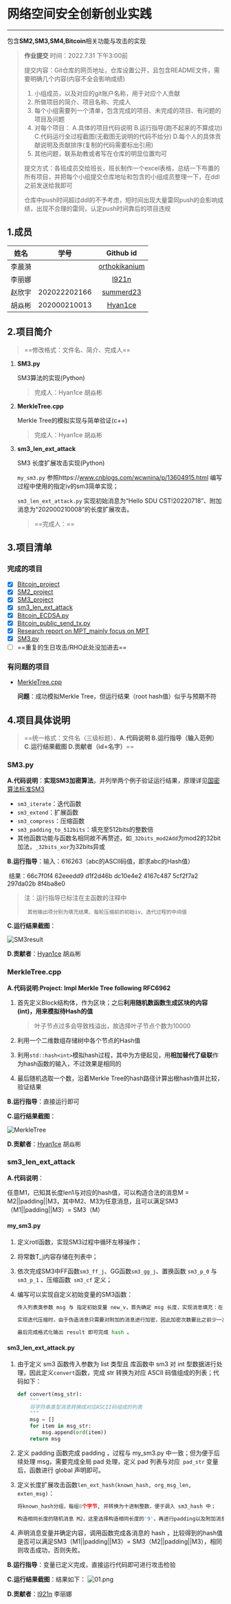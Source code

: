 # 网络空间安全创新创业实践

---

包含**SM2,SM3,SM4,Bitcoin**相关功能与攻击的实现



> **作业提交**
> 时间：2022.7.31 下午3:00前
>
> 提交内容：Git仓库的网页地址，仓库设置公开，且包含README文件，需要明确几个内容(内容不全会影响成绩)
>
> 1. 小组成员，以及对应的git账户名称，用于对应个人贡献
> 2. 所做项目的简介、项目名称、完成人
> 3. 每个小组需要列一个清单，包含完成的项目、未完成的项目、有问题的项目及问题
> 4. 对每个项目：
>    A.具体的项目代码说明
>    B.运行指导(跑不起来的不算成功)
>    C.代码运行全过程截图(无截图无说明的代码不给分)
>    D.每个人的具体贡献说明及贡献排序(复制的代码需要标出引用)
> 5. 其他问题，联系助教或者写在仓库的明显位置均可
>
> 提交方式：各班成员交给班长，班长制作一个excel表格，总结一下布置的所有项目，并把每个小组提交仓库地址和包含的小组成员整理一下，在ddl之前发送给我即可
>
> 仓库中push时间超过ddl的不予考虑，短时间出现大量雷同push的会影响成绩，出现不合理的雷同，认定push时间靠后的项目违规



## 1.成员

|  姓名  |     学号     |                     Github id                     |
| :----: | :----------: | :-----------------------------------------------: |
| 李晨漪 |              | [orthokikanium](https://github.com/orthokikanium) |
| 李丽娜 |              |         [l921n](https://github.com/l921n)         |
| 赵欣宇 | 202022202166 |    [summerd23](https://github.com/summerd23)      |
| 胡焱彬 | 202000210013 |       [Hyan1ce](https://github.com/Hyan1ce)       |



## 2.项目简介

> ==修改格式：文件名、简介、完成人==

1. **SM3.py**

   SM3算法的实现(Python)

   > 完成人：Hyan1ce  胡焱彬

2. **MerkleTree.cpp**

   Merkle Tree的模拟实现与简单验证(c++)

   > 完成人：Hyan1ce  胡焱彬

3. **sm3_len_ext_attack**

   SM3 长度扩展攻击实现(Python)

   `my_sm3.py` 参照https://www.cnblogs.com/wcwnina/p/13604915.html 编写过程中使用的指定iv的sm3简单实现；

   `sm3_len_ext_attack.py` 实现初始消息为“Hello SDU CST!20220718”、附加消息为“202000210008”的长度扩展攻击。

   > ==完成人：==



## 3.项目清单

### 完成的项目

- [x] [Bitcoin_project](https://github.com/Hyan1ce/Innovation-and-Entrepreneurship-Practice/tree/main/Bitcoin_project)
- [x] [SM2_project](https://github.com/Hyan1ce/Innovation-and-Entrepreneurship-Practice/tree/main/SM2_project)
- [x] [SM3_project](https://github.com/Hyan1ce/Innovation-and-Entrepreneurship-Practice/tree/main/SM3_project)
- [x] [sm3_len_ext_attack](https://github.com/Hyan1ce/Innovation-and-Entrepreneurship-Practice/tree/main/sm3_len_ext_attack)
- [x] [Bitcoin_ECDSA.py](https://github.com/Hyan1ce/Innovation-and-Entrepreneurship-Practice/blob/main/Bitcoin_ECDSA.py)
- [x] [Bitcoin_public_send_tx.py](https://github.com/Hyan1ce/Innovation-and-Entrepreneurship-Practice/blob/main/Bitcoin_public_send_tx.py)
- [x] [Research report on MPT_mainly focus on MPT](https://github.com/Hyan1ce/Innovation-and-Entrepreneurship-Practice/blob/main/Research%20report%20on%20MPT_mainly%20focus%20on%20impl.md)
- [x] [SM3.py](https://github.com/Hyan1ce/Innovation-and-Entrepreneurship-Practice/blob/main/SM3.py)
- [ ] ==重复的生日攻击/RHO此处没加进去==

### 有问题的项目

- [MerkleTree.cpp](https://github.com/Hyan1ce/Innovation-and-Entrepreneurship-Practice/blob/main/MerkleTree.cpp)

  **问题**：成功模拟Merkle Tree，但运行结果（root hash值）似乎与预期不符



## 4.项目具体说明

> ==统一格式：文件名（三级标题）、**A.代码说明  B.运行指导（输入范例） C.运行结果截图  D.贡献者（id+名字）**==



### **SM3.py**

**A.代码说明**：**实现SM3加密算法**，并列举两个例子验证运行结果，原理详见[国密算法标准SM3](http://www.oscca.gov.cn/sca/xxgk/2010-12/17/1002389/files/302a3ada057c4a73830536d03e683110.pdf)

- `sm3_iterate`：迭代函数
- `sm3_extend`：扩展函数
- `sm3_compress`：压缩函数
- `sm3_padding_to_512bits`：填充至512bits的整数倍
- 其他函数功能与函数名相同故不再赘述，如`_32bits_mod2Add`为mod2的32bit加法，`_32bits_xor`为32bits异或

**B.运行指导**：输入：616263（abc的ASCII码值，即求abc的Hash值）

​					   结果：66c7f0f4 62eeedd9 d1f2d46b dc10e4e2 4167c487 5cf2f7a2 297da02b 8f4ba8e0

> 注：运行指导已标注在主函数的注释中
>
>  	   其他输出项分别为填充结果、每轮压缩前的初始iv、迭代过程的中间值

**C.运行结果截图**：

![SM3result](https://github.com/Hyan1ce/image/blob/main/SM3%20result.png "SM3result")

**D.贡献者**：[Hyan1ce](https://github.com/Hyan1ce)  胡焱彬



### **MerkleTree.cpp**

**A.代码说明:Project: Impl Merkle Tree following RFC6962**

1. 首先定义Block结构体，作为区块；之后**利用随机数函数生成区块的内容(int)，用来模拟待Hash的值**

   > 叶子节点过多会导致栈溢出，故选择叶子节点个数为10000

2. 利用一个二维数组存储树中各个节点的Hash值

3. 利用`std::hash<int>`模拟hash过程，其中为方便起见，用**相加替代了级联**作为hash函数的输入，不过效果是相同的

4. 最后随机选取一个数，沿着Merkle Tree的hash路径计算出根hash值并比较，验证结果

**B.运行指导**：直接运行即可

**C.运行结果截图**：

![MerkleTree](https://github.com/Hyan1ce/image/blob/main/Merkle%20Tree.png "MerkleTree")

**D.贡献者**：[Hyan1ce](https://github.com/Hyan1ce)  胡焱彬



### **sm3_len_ext_attack**

**A.代码说明**：

任意M1，已知其长度len1与对应的hash值，可以构造合法的消息M = M2||padding||M3，其中M2、M3为任意消息，且可以满足SM3（M1||padding||M3）= SM3（M）

#### my_sm3.py 

1. 定义rotl函数，实现SM3过程中循环左移操作；

2. 将常数T_j内容存储在列表中；

3. 依次完成SM3中FF函数` sm3_ff_j `、GG函数` sm3_gg_j `、置换函数 `sm3_p_0` 与 `sm3_p_1` 、压缩函数` sm3_cf` 定义；

4. 编写可以实现自定义初始变量的SM3函数：

   ```python
   传入列表类参数 msg 与 指定初始变量 new_v，首先确定 msg 长度，实现消息填充：在 msg 末端添 1，添 k 个 0 至满足 len(msg) + 1 + k (mod 64) = 56，最后填充比特长度，此处利用struct模块中pack函数实现['>q'表示大端模式long long类型]
   
   实现迭代压缩时，由于伪造消息只需要对附加的消息进行加密，因此加密次数要比之前少一次，从消息的第64字节开始加密，即可得到hash值。
   
   最后完成格式化输出 result 即可完成 hash 。
   ```

   

#### sm3_len_ext_attack.py

1. 由于定义 sm3 函数传入参数为 list 类型且 库函数中 sm3 对 int 型数据进行处理，因此定义`convert`函数，完成 str 转换为对应 ASCII 码值组成的列表；代码如下：

   ```python
   def convert(msg_str):
       """
       将字符串类型消息转换成对应ASCII码组成的列表
       """
       msg = []
       for item in msg_str:
           msg.append(ord(item))
       return msg
   ```

2. 定义 padding 函数完成 padding ，过程与 my_sm3.py 中一致；但为便于后续处理 msg，需要完成全局 pad 处理，定义 pad 列表与对应` pad_str` 变量后，函数进行 global 声明即可。

3. 定义长度扩展攻击函数`len_ext_hash(known_hash, org_msg_len, exten_msg)`：

   ```python
   将known_hash分组，每组8个字节, 并转换为十进制整数，便于调入 sm3_hash 中；
   
   构造相同长度的随机消息 M2，这里选择构造相同长度的'9'，再进行padding以及附加消息的添加，将上述向量与添加完成的消息传入 my_sm3.sm3_hash 中完成hash。
   ```

4. 声明消息变量并确定内容，调用函数完成各消息的 hash ，比较得到的hash值是否可以满足SM3（M1||padding||M3）= SM3（M2||padding||M3），相同则攻击成功，否则失败。

**B.运行指导**：变量已定义完成，直接运行代码即可进行攻击检验

**C.运行结果截图**：结果如下：
![01.png](https://github.com/l921n/chaos/blob/main/01.png "SM3长度扩展攻击展示") 

**D.贡献者**：[l921n](https://github.com/l921n)  李丽娜

